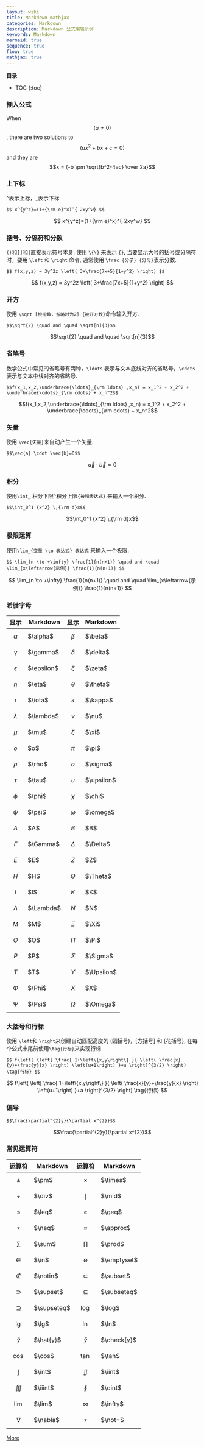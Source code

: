 ```yaml
---
layout: wiki
title: Markdown-mathjax
categories: Markdown
description: Markdown 公式编辑示例
keywords: Markdown
mermaid: true
sequence: true
flow: true
mathjax: true
---
```


**目录**
* TOC
{:toc}

### 插入公式

When $$(a \ne 0)$$, there are two solutions to $$(ax^2 + bx + c = 0)$$ and they are
$$x = {-b \pm \sqrt{b^2-4ac} \over 2a}$$

### 上下标
\^表示上标，\_表示下标
```
$$ x^{y^z}=(1+{\rm e}^x)^{-2xy^w} $$
```
$$ x^{y^z}=(1+{\rm e}^x)^{-2xy^w} $$

### 括号、分隔符和分数
`()`和`[]`和`|`直接表示符号本身, 使用 `\{\}` 来表示 `{}`, 当要显示大号的括号或分隔符时，要用 `\left` 和 `\right` 命令, 通常使用 `\frac {分子} {分母}`表示分数.
```
$$ f(x,y,z) = 3y^2z \left( 3+\frac{7x+5}{1+y^2} \right) $$
```
$$ f(x,y,z) = 3y^2z \left( 3+\frac{7x+5}{1+y^2} \right) $$

### 开方
使用 `\sqrt [根指数，省略时为2] {被开方数}`命令输入开方.
```
$$\sqrt{2} \quad and \quad \sqrt[n]{3}$$
```
$$\sqrt{2} \quad and \quad \sqrt[n]{3}$$

### 省略号
数学公式中常见的省略号有两种，`\ldots` 表示与文本底线对齐的省略号，`\cdots `表示与文本中线对齐的省略号.
```
$$f(x_1,x_2,\underbrace{\ldots}_{\rm ldots} ,x_n) = x_1^2 + x_2^2 + \underbrace{\cdots}_{\rm cdots} + x_n^2$$
```
$$f(x_1,x_2,\underbrace{\ldots}_{\rm ldots} ,x_n) = x_1^2 + x_2^2 + \underbrace{\cdots}_{\rm cdots} + x_n^2$$

### 矢量
使用 `\vec{矢量}`来自动产生一个矢量.
```
$$\vec{a} \cdot \vec{b}=0$$
```
$$\vec{a} \cdot \vec{b}=0$$

### 积分
使用`\int_` 积分下限`^`积分上限`{被积表达式}`  来输入一个积分.
```
$$\int_0^1 {x^2} \,{\rm d}x$$
```
$$\int_0^1 {x^2} \,{\rm d}x$$

### 极限运算
使用`\lim_{变量 \to 表达式} 表达式` 来输入一个极限.
```
$$ \lim_{n \to +\infty} \frac{1}{n(n+1)} \quad and \quad \lim_{x\leftarrow{示例}} \frac{1}{n(n+1)} $$
```
$$ \lim_{n \to +\infty} \frac{1}{n(n+1)} \quad and \quad \lim_{x\leftarrow{示例}} \frac{1}{n(n+1)} $$

### 希腊字母

| 显示    | Markdown |  显示    | Markdown |
| -----: | ------  | ------: | -------  |
| $$\alpha$$ | \$\alpha$ | $$\beta$$ | \$\beta$ |
| $$\gamma$$ | \$\gamma$ | $$\delta$$ |\$\delta$  |
| $$\epsilon$$| \$\epsilon$ |$$\zeta$$ |\$\zeta$ |
|$$\eta$$| \$\eta$ |$$\theta$$  |  \$\theta$ |
| $$\iota$$ | \$\iota$ |$$\kappa$$  | \$\kappa$ |
|$$\lambda$$| \$\lambda$ |$$\nu$$  |  \$\nu$  |
|$$\mu$$ | \$\mu$ | $$\xi$$ |\$\xi$ |
|$$o$$| \$o$   | $$\pi$$  |  \$\pi$|
|$$\rho$$| \$\rho$  | $$\sigma$$  |  \$\sigma$   |
|$$\tau$$| \$\tau$  | $$\upsilon$$ | \$\upsilon$ |
|$$\phi$$| \$\phi$ | $$\chi$$  |  \$\chi$|
|$$\psi$$|  \$\psi$ | $$\omega$$ | \$\omega$  |
|$$A$$| \$A$ |  $$B$$  |  \$B$ |
|$$\Gamma$$| \$\Gamma$ | $$\Delta$$ |\$\Delta$ |
|$$E$$| \$E$ |$$Z$$  |  \$Z$ |
|$$H$$|  \$H$| $$\Theta$$  | \$\Theta$ |
|$$I$$| \$I$  | $$K$$  |  \$K$ |
|$$\Lambda$$| \$\Lambda$ |$$N$$  | \$N$ |
|$$M$$| \$M$ | $$\Xi$$  |  \$\Xi$ |
|$$O$$|  \$O$ |  $$\Pi$$ |  \$\Pi$ |
|$$P$$|  \$P$  | $$\Sigma$$  | \$\Sigma$ |
|$$T$$|  \$T$  | $$\Upsilon$$  |  \$\Upsilon$ |
|$$\Phi$$|  \$\Phi$ | $$X$$  | \$X$ |
|$$\Psi$$|  \$\Psi$ | $$\Omega$$| \$\Omega$ |


### 大括号和行标
使用 `\left`和 `\right`来创建自动匹配高度的 (圆括号)，[方括号] 和 {花括号}, 在每个公式末尾前使用`\tag{行标}`来实现行标.
```
$$ f\left( \left[ \frac{ 1+\left\{x,y\right\} }{ \left( \frac{x}{y}+\frac{y}{x} \right) \left(u+1\right) }+a \right]^{3/2} \right) \tag{行标} $$
```
$$ f\left( \left[ \frac{ 1+\left\{x,y\right\} }{ \left( \frac{x}{y}+\frac{y}{x} \right) \left(u+1\right) }+a \right]^{3/2} \right) \tag{行标} $$

### 偏导

```
$$\frac{\partial^{2}y}{\partial x^{2}}$$
```
$$\frac{\partial^{2}y}{\partial x^{2}}$$

### 常见运算符

| 运算符    | Markdown |  运算符   | Markdown |
| ------: | -------- | --------: | ------- |
| $$\pm$$    | \$\pm$   |$$\times$$  | \$\times$|
| $$\div$$   | \$\div$  |$$\mid$$   | \$\mid$  |
| $$\leq$$  | \$\leq$  |$$\geq$$    | \$\geq$  |
| $$\neq$$   | \$\neq$  |$$\approx$$ |\$\approx$|
| $$\sum$$   | \$\sum$  |$$\prod$$   |\$\prod$ |
| $$\in$$  | \$\in$  |$$\emptyset$$ |\$\emptyset$|
| $$\notin$$ | \$\notin$ |$$\subset$$ | \$\subset$ |
|$$\supset$$|\$\supset$ |$$\subseteq$$|\$\subseteq$|
|$$\supseteq$$|\$\supseteq$|$$\log$$ |\$\log$ |
|$$\lg$$     | \$\lg$   |$$\ln$$   | \$\ln$   |
|$$\hat{y}$$|\$\hat{y}$ |$$\check{y}$$|\$\check{y}$|
|$$\cos$$ |  \$\cos$ | $$\tan$$|  \$\tan$ |
|$$\int$$  | \$\int$ | $$\iint$$|  \$\iint$  |
|$$\iiint$$  | \$\iiint$ | $$\oint$$| \$\oint$ |
|$$\lim$$|  \$\lim$  |  $$\infty$$ | \$\infty$  |
|$$\nabla$$ |  \$\nabla$  | $$\not=$$ |  \$\not=$ |

[More](http://www.cnblogs.com/q735613050/p/7253073.html)